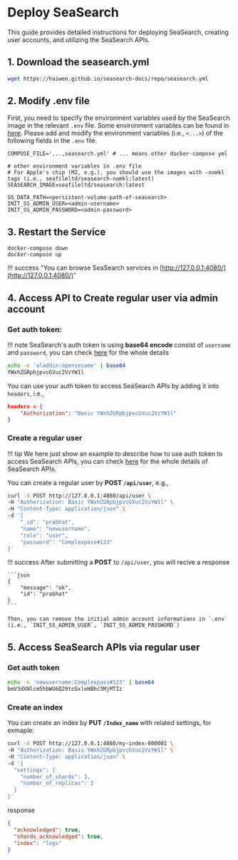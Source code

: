 # Deploy SeaSearch

This guide provides detailed instructions for deploying SeaSearch, creating user accounts, and utilizing the SeaSearch APIs.

## 1. Download the seasearch.yml

```bash
wget https://haiwen.github.io/seasearch-docs/repo/seasearch.yml
```

## 2. Modify .env file

First, you need to specify the environment variables used by the SeaSearch image in the relevant `.env` file. Some environment variables can be found in [here](../config/README.md). Please add and modify the environment variables (i.e., `<...>`) ​​of the following fields in the `.env` file.

```shell
COMPOSE_FILE='...,seasearch.yml' # ... means other docker-compose yml

# other environment variables in .env file
# For Apple's chip (M2, e.g.), you should use the images with -nomkl tags (i.e., seafileltd/seasearch-nomkl:latest)
SEASEARCH_IMAGE=seafileltd/seasearch:latest

SS_DATA_PATH=<persistent-volume-path-of-seasearch>
INIT_SS_ADMIN_USER=<admin-username>  
INIT_SS_ADMIN_PASSWORD=<admin-password>
```

## 3. Restart the Service

```shell
docker-compose down
docker-compose up
```

!!! success "You can browse SeaSearch services in [http://127.0.0.1:4080/](http://127.0.0.1:4080/)"

## 4. Access API to Create regular user via admin account

### Get auth token:

!!! note
    SeaSearch's auth token is using **base64 encode** consist of `username` and `password`, you can check [here](../api/authentication.md) for the whole details

```sh
echo -n 'aladdin:opensesame' | base64
YWxhZGRpbjpvcGVuc2VzYW1l
```

You can use your auth token to access SeaSearch APIs by adding it into `headers`, i.e.,

```json
headers = {
    "Authorization": "Basic YWxhZGRpbjpvcGVuc2VzYW1l"
}
```

### Create a regular user

!!! tip 
    We here just show an example to describe how to use auth token to access SeaSearch APIs, you can check [here](../api/overview.md) for the whole details of SeaSearch APIs.

You can create a regular user by **POST `/api/user`**, e.g.,

```sh
curl -X POST http://127.0.0.1:4080/api/user \
-H "Authorization: Basic YWxhZGRpbjpvcGVuc2VzYW1l" \
-H "Content-Type: application/json" \
-d '{
    "_id": "prabhat",
    "name": "newusername",
    "role": "user",
    "password": "Complexpass#123"
}'
```

!!! success
    After submitting a **POST** to `/api/user`, you will recive a response

    ```json
    {
        "message": "ok",
        "id": "prabhat"
    }
    ```

    Then, you can remove the initial admin account informations in `.env` (i.e., `INIT_SS_ADMIN_USER`, `INIT_SS_ADMIN_PASSWORD`)

## 5. Access SeaSearch APIs via regular user

### Get auth token

```sh
echo -n 'newusername:Complexpass#123' | base64
bmV3dXNlcm5hbWU6Q29tcGxleHBhc3MjMTIz
```

### Create an index

You can create an index by **PUT `/Index_name`** with related settings, for exmaple:

```sh
curl -X POST http://127.0.0.1:4080/my-index-000001 \
-H "Authorization: Basic YWxhZGRpbjpvcGVuc2VzYW1l" \
-H "Content-Type: application/json" \
-d '{
  "settings": {
    "number_of_shards": 3,
    "number_of_replicas": 2
  }
}'
```

response

```json
{
  "acknowledged": true,
  "shards_acknowledged": true,
  "index": "logs"
}
```
